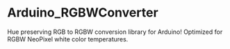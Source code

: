 # Arduino_RGBWConverter
Hue preserving RGB to RGBW conversion library for Arduino! Optimized for RGBW NeoPixel white color temperatures.
